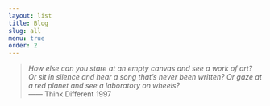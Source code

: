 ```yaml
---
layout: list
title: Blog
slug: all
menu: true
order: 2
---
```

> _How else can you stare at an empty canvas and see a work of art? Or sit in silence and hear a song that’s never been written? Or gaze at a red planet and see a laboratory on wheels?_  
> —— Think Different 1997

